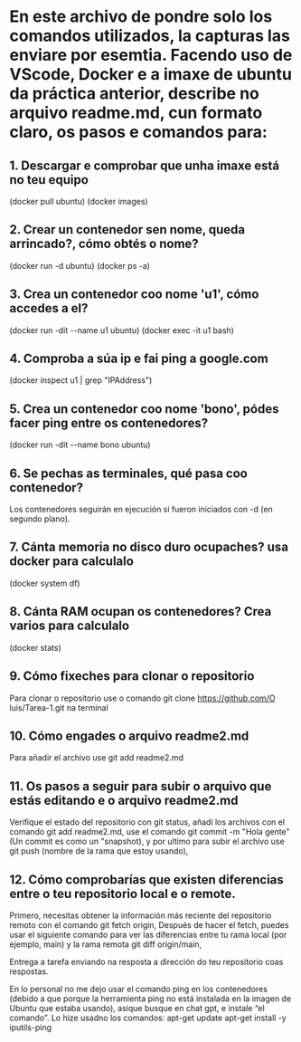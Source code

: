 <h1>En este archivo de pondre solo los comandos utilizados, la capturas las enviare por esemtia.
Facendo uso de VScode, Docker e a imaxe de ubuntu da práctica anterior, describe no arquivo readme.md, cun formato claro, os pasos e comandos para:</h1>
<h2>1. Descargar e comprobar que unha imaxe está no teu equipo</h2>

(docker pull ubuntu)
(docker images)

<h2>2. Crear un contenedor sen nome, queda arrincado?, cómo obtés o nome?</h2>

(docker run -d ubuntu)
(docker ps -a)

<h2>3. Crea un contenedor coo nome 'u1', cómo accedes a el?</h2>

(docker run -dit --name u1 ubuntu)
(docker exec -it u1 bash)

<h2>4. Comproba a súa ip e fai ping a google.com</h2>

(docker inspect u1 | grep "IPAddress")

<h2>5. Crea un contenedor coo nome 'bono', pódes facer ping entre os contenedores?</h2>

(docker run -dit --name bono ubuntu)

<h2>6. Se pechas as terminales, qué pasa coo contenedor?</h2>

Los contenedores seguirán en ejecución si fueron iniciados con -d (en segundo plano).

<h2>7. Cánta memoria no disco duro ocupaches? usa docker para calculalo</h2>

(docker system df)

<h2>8. Cánta RAM ocupan os contenedores? Crea varios para calculalo</h2>

(docker stats)

<h2>9. Cómo fixeches para clonar o repositorio</h2>

Para clonar o repositorio use o comando git clone https://github.com/O luis/Tarea-1.git na terminal

<h2>10. Cómo engades o arquivo readme2.md</h2>

Para añadir el archivo use git add readme2.md

<h2>11. Os pasos a seguir para subir o arquivo que estás editando e o arquivo readme2.md</h2>

Verifique el estado del repositorio con git status, añadi los archivos con el comando git add readme2.md, use el comando git commit -m "Hola gente"(Un commit es como un "snapshot), y por ultimo para subir el archivo use git push  (nombre de la rama que estoy usando), 

<h2>12. Cómo comprobarías que existen diferencias entre o teu repositorio local e o remote.</h2>

Primero, necesitas obtener la información más reciente del repositorio remoto con el comando git fetch origin, Después de hacer el fetch, puedes usar el siguiente comando para ver las diferencias entre tu rama local (por ejemplo, main) y la rama remota git diff origin/main, 


Entrega a tarefa enviando na resposta a dirección do teu repositorio coas respostas.

En lo personal no me dejo usar el comando ping en los contenedores (debido a que porque la herramienta ping no está instalada en la imagen de Ubuntu que estaba usando), asique busque en chat gpt, e instale “el comando”. Lo hize usadno los comandos:
apt-get update
apt-get install -y iputils-ping


